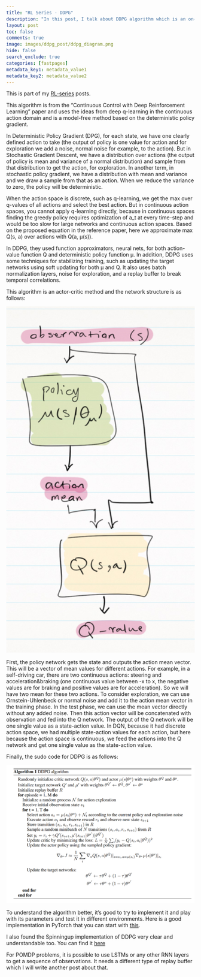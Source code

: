 ```yaml
---
title: "RL Series - DDPG"
description: "In this post, I talk about DDPG algorithm which is an on-policy RL algorithm with replay buffer and for continous action spaces."
layout: post
toc: false
comments: true
image: images/ddpg_post/ddpg_diagram.png
hide: false
search_exclude: true
categories: [fastpages]
metadata_key1: metadata_value1
metadata_key2: metadata_value2
---
```


This is part of my [RL-series](https://medium.com/@kargarisaac/rl-series-implementation-in-pytorch-bbeedb033866) posts.

This algorithm is from the “Continuous Control with Deep Reinforcement Learning” paper and uses the ideas from deep q-learning in the continuous action domain and is a model-free method based on the deterministic policy gradient.

In Deterministic Policy Gradient (DPG), for each state, we have one clearly defined action to take (the output of policy is one value for action and for exploration we add a noise, normal noise for example, to the action). But in Stochastic Gradient Descent, we have a distribution over actions (the output of policy is mean and variance of a normal distribution) and sample from that distribution to get the action, for exploration. In another term, in stochastic policy gradient, we have a distribution with mean and variance and we draw a sample from that as an action. When we reduce the variance to zero, the policy will be deterministic.

When the action space is discrete, such as q-learning, we get the max over q-values of all actions and select the best action. But in continuous action spaces, you cannot apply q-learning directly, because in continuous spaces finding the greedy policy requires optimization of a_t at every time-step and would be too slow for large networks and continuous action spaces. Based on the proposed equation in the reference paper, here we approximate max Q(s, a) over actions with Q(a, µ(s)).

In DDPG, they used function approximators, neural nets, for both action-value function Q and deterministic policy function µ. In addition, DDPG uses some techniques for stabilizing training, such as updating the target networks using soft updating for both μ and Q. It also uses batch normalization layers, noise for exploration, and a replay buffer to break temporal correlations.

This algorithm is an actor-critic method and the network structure is as follows:

![DDPG diagram](../_posts/ddpg_post/ddpg_diagram.png)

First, the policy network gets the state and outputs the action mean vector. This will be a vector of mean values for different actions. For example, in a self-driving car, there are two continuous actions: steering and acceleration&braking (one continuous value between -x to x, the negative values are for braking and positive values are for acceleration). So we will have two mean for these two actions. To consider exploration, we can use Ornstein-Uhlenbeck or normal noise and add it to the action mean vector in the training phase. In the test phase, we can use the mean vector directly without any added noise. Then this action vector will be concatenated with observation and fed into the Q network. The output of the Q network will be one single value as a state-action value. In DQN, because it had discrete action space, we had multiple state-action values for each action, but here because the action space is continuous, we feed the actions into the Q network and get one single value as the state-action value.

Finally, the sudo code for DDPG is as follows:

![DDPG algorithm](../_posts/ddpg_post/ddpg_algorithm.png)

To understand the algorithm better, it’s good to try to implement it and play with its parameters and test it in different environments. Here is a good implementation in PyTorch that you can start with [this](https://github.com/higgsfield/RL-Adventure-2/blob/master/5.ddpg.ipynb). 

I also found the Spinningup implementation of DDPG very clear and understandable too. You can find it [here](https://github.com/openai/spinningup/blob/master/spinup/algos/pytorch/ddpg/ddpg.py)

For POMDP problems, it is possible to use LSTMs or any other RNN layers to get a sequence of observations. It needs a different type of replay buffer which I will write another post about that.